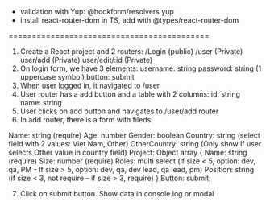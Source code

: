 - validation with Yup:
  @hookform/resolvers yup
- install react-router-dom in TS, add with @types/react-router-dom

===========================================

1. Create a React project and 2 routers:
   /Login (public)
   /user (Private)
   user/add (Private)
   user/edit/:id (Private)
2. On login form, we have 3 elements:
   username: string
   password: string (1 uppercase symbol)
   button: submit
3. When user logged in, it navigated to /user
4. User router has a add button and a table with 2 columns:
   id: string
   name: string
5. User clicks on add button and navigates to /user/add router
6. In add router, there is a form with fileds:

Name: string (require)
Age: number
Gender: boolean
Country: string (select field with 2 values: Viet Nam, Other)
OtherCountry: string (Only show if user selects Other value in country field)
Project: Object array
{
Name: string (require)
Size: number (require)
Roles: multi select (if size < 5, option: dev, qa, PM - If size > 5, option: dev, qa, dev lead, qa lead, pm)
Position: string (if size < 3, not require – if size > 3, require)
}
Button: submit;

7. Click on submit button. Show data in console.log or modal
